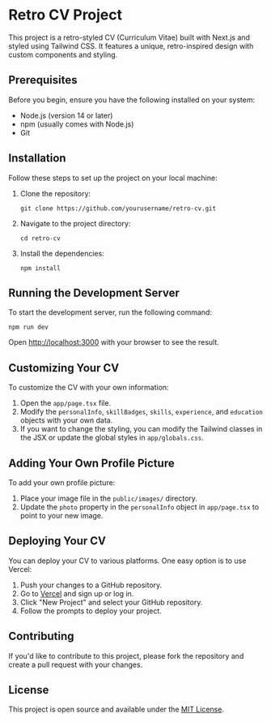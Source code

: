 # Retro CV Project

This project is a retro-styled CV (Curriculum Vitae) built with Next.js and styled using Tailwind CSS. It features a unique, retro-inspired design with custom components and styling.

## Prerequisites

Before you begin, ensure you have the following installed on your system:

- Node.js (version 14 or later)
- npm (usually comes with Node.js)
- Git

## Installation

Follow these steps to set up the project on your local machine:

1. Clone the repository:
   ```
   git clone https://github.com/yourusername/retro-cv.git
   ```

2. Navigate to the project directory:
   ```
   cd retro-cv
   ```

3. Install the dependencies:
   ```
   npm install
   ```

## Running the Development Server

To start the development server, run the following command:

```
npm run dev
```

Open [http://localhost:3000](http://localhost:3000) with your browser to see the result.

## Customizing Your CV

To customize the CV with your own information:

1. Open the `app/page.tsx` file.
2. Modify the `personalInfo`, `skillBadges`, `skills`, `experience`, and `education` objects with your own data.
3. If you want to change the styling, you can modify the Tailwind classes in the JSX or update the global styles in `app/globals.css`.

## Adding Your Own Profile Picture

To add your own profile picture:

1. Place your image file in the `public/images/` directory.
2. Update the `photo` property in the `personalInfo` object in `app/page.tsx` to point to your new image.

## Deploying Your CV

You can deploy your CV to various platforms. One easy option is to use Vercel:

1. Push your changes to a GitHub repository.
2. Go to [Vercel](https://vercel.com) and sign up or log in.
3. Click "New Project" and select your GitHub repository.
4. Follow the prompts to deploy your project.

## Contributing

If you'd like to contribute to this project, please fork the repository and create a pull request with your changes.

## License

This project is open source and available under the [MIT License](LICENSE).
